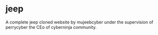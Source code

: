 # jeep
A complete jeep cloned website by mujeebcyber under the supervision of perrycyber the CEo of cyberninja community.
